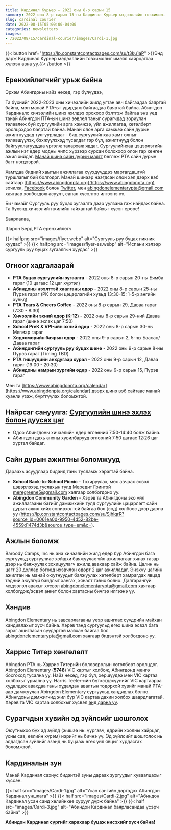 ```yaml
---
title: Кардинал Курьер — 2022 оны 8-р сарын 15
summary: 2022 оны 8-р сарын 15-ны Кардинал Курьер мэдээллийн товхимол.
slug: cardinal courier
date: 2022-08-15T05:00:00-04:00
categories: newsletters
images: 
- /2022/08/15/cardinal-courier/images/Cardi-1.jpg
---
```


{{< button href="https://lp.constantcontactpages.com/su/t3ku1aP" >}}Энд дарж Кардинал Курьер мэдээллийн товхимолыг имэйл хайрцагтаа хүлээн авна уу.{{< /button >}}

## Ерөнхийлөгчийг урьж байна

Эрхэм Абингдоны найз нөхөд, гэр бүлүүдээ,

Та бүхнийг 2022-2023 оны хичээлийн жилд угтан авч байгаадаа баяртай байна, мөн манай PTA-ыг удирдаж байгаадаа баяртай байна. Абингдон Кардиналс хичээлийн шинэ жилдээ орохоор бэлтгэж байгаа энэ үед танай Абингдон ПТА-ын шинэ зөвлөл таныг сурагчдад зориулан төлөвлөж буй сургуулийн арга хэмжээ, үйл ажиллагаа, хөтөлбөрт оролцохдоо баяртай байна. Манай олон арга хэмжээ сайн дурын ажилтнуудад тулгуурладаг - бид сургуулийнхаа хамт олныг төлөвшүүлэх, бэхжүүлэхэд тусалдаг гэр бүл, ажилтнууд болон байгууллагууддаа үргэлж талархаж явдаг. Сургуулийнхаа цэцэрлэгийн ажлын нэг өдөр модны чипс хүрзээр сурсан болохоор олон гар хөнгөн ажил хийдэг. [Манай шинэ сайн дурын маягт](https://www.abingdonpta.org/volunteer/) бөглөж PTA сайн дурын багт нэгдээрэй.

Хамтдаа бидний хамтын ажиллагаа хүүхдүүддээ мартагдашгүй туршлагыг бий болгодог. Манай шинээр нээгдсэн олон хэл дээрх вэб сайтаар [https://www.abingdonpta.org](https://www.abingdonpta.org) зочилж, [Facebook](https://www.facebook.com/AbingdonElementaryPTA) болон [Twitter](https://twitter.com/abingdonpta), мөн [abingdonelementarypta@gmail.com](mailto:abingdonelementarypta@gmail.com) хаягаар холбогдож асуулт, санал хүсэлтээ илгээнэ үү.

Би чамайг Сургууль руу буцах зугаалга дээр уулзана гэж найдаж байна. Та бүхэнд хичээлийн жилийн гайхалтай байхыг хүсэн ерөөе!

Баярлалаа,

Шарон Берд
PTA ерөнхийлөгч

{{< halfpng src="images/flyer.webp" alt="Сургууль руу буцах пикник хуудас" >}}
{{< halfpng src="images/flyer-es.webp" alt="Испани хэлээр сургууль руу буцах зугаалгын хуудас" >}}

## Огноог хадгалаарай

- **PTA буцах сургуулийн зугаалга** - 2022 оны 8-р сарын 20-ны Бямба гараг (10 цагаас 12 цаг хүртэл)
- **Абиндоны нээлттэй хаалганы өдөр** - 2022 оны 8-р сарын 25-ны Пүрэв гараг (PK болон цэцэрлэгийн хувьд 13:30-15: 1-5-р ангийн хувьд)
- **PTA Tears & Cheers Coffee** - 2022 оны 8-р сарын 29, Даваа гараг (7:30 - 8:30)
- **Хичээлийн эхний өдөр (K-12)** - 2022 оны 8-р сарын 29-ний Даваа гараг (шинэ эхлэх цаг 7:50)
- **School PreK & VPI-ийн эхний өдөр** - 2022 оны 8-р сарын 30-ны Мягмар гараг
- **Хөдөлмөрийн баярын өдөр** - 2022 оны 9-р сарын 2, 5-ны Баасан/Даваа гараг
- **Абиндонгийн сургууль руу буцах шөнө** - 2022 оны 9-р сарын 8-ны Пүрэв гараг (Timing TBD)
- **PTA гишүүдийн анхдугаар хурал** - 2022 оны 9-р сарын 12, Даваа гариг ​​(19:00 - 20:30)
- **Абиндоны намрын зургийн өдөр** - 2022 оны 9-р сарын 15, Пүрэв гараг

Мөн та [https://www.abingdonpta.org/calendar](https://www.abingdonpta.org/calendar) дээрх шинэ вэб сайтаас манай хуанли үзэж, бүртгүүлэх боломжтой.

## Найрсаг сануулга: [Сургуулийн шинэ эхлэх болон дуусах цаг](https://abingdon.apsva.us/post/new-school-start-and-end-times/)

- Одоо Абингдоны хичээлийн өдөр өглөөний 7:50-14:40 болж байна.
- Абингдон дахь анхны хувилбарууд өглөөний 7:50 цагаас 12:26 цаг хүртэл байдаг.

## Сайн дурын ажилтны боломжууд

Дараахь асуудлаар бидэнд таны тусламж хэрэгтэй байна.

- **School Back-to-School Picnic** - Тохируулах, мөс авчрах эсвэл цэвэрлэхэд туслахын тулд Мередит Гринтэй [meregreene5@gmail.com](mailto:meregreene5@gmail.com) хаягаар холбогдоно уу.
- **Abingdon Community Garden** - Хэрэв та Абингдоны эко үйл ажиллагааны багийг дэмжихийн тулд сургуулийн цэцэрлэгт сайн дурын ажил хийх сонирхолтой байгаа бол [энд] холбоос дээр дарна уу (https://lp.constantcontactpages.com/su/SjhlqrR?source_id=0061ea0d-9950-4d52-82be-4559d1474d3b&source_type=em&c=).

## Ажлын боломж

Baroody Camps, Inc нь энэ хичээлийн жилд өдөр бүр Абингдон бага сургуульд сургуулиас хойшхи баяжуулах үйл ажиллагааг хянах газар дээр нь баяжуулах зохицуулагч ажилд авахаар хайж байна. Цалин нь цагт 20 доллар бөгөөд ихэвчлэн өдөрт 2 цаг ажилладаг. Энэхүү цагийн ажилтан нь манай оюутнуудыг баяжуулах хөтөлбөрт хамрагдах явцад тэдний аюулгүй байдлыг хангах, хяналт тавих болно. Дэлгэрэнгүй мэдээлэл авахыг хүсвэл [abingdonelementarypta@gmail.com](mailto:abingdonelementarypta@gmail.com) хаягаар холбогдож/эсвэл анкет болон хавтасны бичгээ илгээнэ үү.

## Хандив

Abingdon Elementary нь завсарлагааны үеэр ашиглах сүүдрийн майхан хандивлахыг хүсч байна. Хэрэв танд сургуульд өгөх шинэ эсвэл бага зэрэг ашигласан сүүдэртэй майхан байгаа бол [abingdonelementarypta@gmail.com](mailto:abingdonelementarypta@gmail.com) хаягаар бидэнтэй холбогдоно уу.

## Харрис Титер хөнгөлөлт

Abingdon PTA нь Харрис Титерийн боловсролын хөтөлбөрт оролцдог. Abingdon Elementary (**5748**) VIC картыг холбож, Абингдонд мөнгө босгоход тусална уу. Найз нөхөд, гэр бүл, хөршүүдээ мөн VIC картаа холбохыг уриална уу. Harris Teeter-ийн бүтээгдэхүүнийг VIC картаараа худалдаж авахдаа таны худалдан авалтын тодорхой хувийг манай PTA-аар дамжуулан Abingdon Elementary сургуульд хандивлах болно. Абингдоны дэмжигчид жил бүр VIC картаа дахин холбох шаардлагатай. Хэрэв та VIC картаа холбохыг хүсвэл [энд дарна уу](https://docs.google.com/forms/d/e/1FAIpQLSeiAe72qt4qTb_b2xmB-TUZByVkD-QxfVNyFEEHGc6sGkFzYQ/viewform).

## Сурагчдын хувийн эд зүйлсийг шошголох

Оюутныхоо бүх эд зүйлд (жишээ нь: үүргэвч, өдрийн хоолны хайрцаг, усны сав, өвлийн хүрэм) нэрийг нь бичнэ үү. Эд зүйлсийг шошголох нь алдагдсан зүйлийг эзэнд нь буцааж өгөх үйл явцыг хурдасгах боломжтой.

## Кардиналын зун

Манай Кардинал сахиус бидэнтэй зуны дараах зургуудыг хуваалцахыг хүссэн.

{{< half src="images/Cardi-1.jpg" alt="Усан сангийн дэргэдэх Абингдон Кардинал уншлага" >}}
{{< half src="images/Cardi-2.jpg" alt="Абиндон Кардинал усан санд хөлийнхөө хурууг дүрж байна" >}}
{{< half src="images/Cardi-3.jpg" alt="Абиндон Кардинал баярласандаа үсэрч байна" >}}

**Абиндон Кардинал сүргийг харахаар буцаж нисэхийг хүсч байна!**